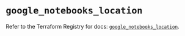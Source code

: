 # `google_notebooks_location`

Refer to the Terraform Registry for docs: [`google_notebooks_location`](https://registry.terraform.io/providers/hashicorp/google/6.45.0/docs/resources/notebooks_location).
